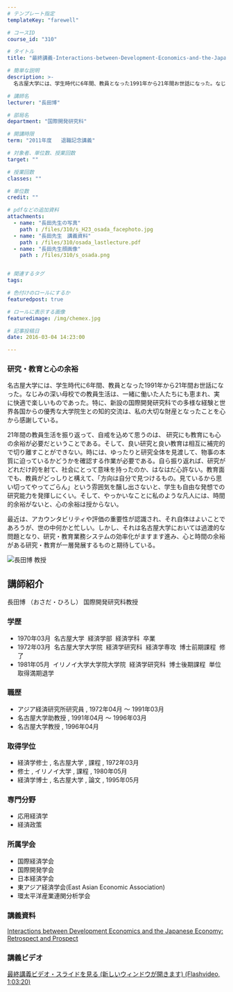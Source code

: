```yaml
---
# テンプレート指定
templateKey: "farewell"

# コースID
course_id: "310"

# タイトル
title: "最終講義-Interactions-between-Development-Economics-and-the-Japanese-Economy-:-Retrospect-and-Prospect（開発経済学と日本経済をめぐって：回顧と展望）"

# 簡単な説明
description: >-
  名古屋大学には、学生時代に6年間、教員となった1991年から21年間お世話になった。なじみの深い母校での教員生活は、一緒に働いた人たちにも恵まれ、実に快適で楽しいものであった。特に、新設の国際開発...

# 講師名
lecturer: "長田博"

# 部局名
department: "国際開発研究科"

# 開講時限
term: "2011年度	退職記念講義"

# 対象者、単位数、授業回数
target: ""

# 授業回数
classes: ""

# 単位数
credit: ""

# pdfなどの追加資料
attachments: 
  - name: "長田先生の写真" 
    path : /files/310/s_H23_osada_facephoto.jpg
  - name: "長田先生　講義資料" 
    path : /files/310/osada_lastlecture.pdf
  - name: "長田先生顔画像" 
    path : /files/310/s_osada.png


# 関連するタグ
tags:

# 色付けのロールにするか
featuredpost: true

# ロールに表示する画像
featuredimage: /img/chemex.jpg

# 記事投稿日
date: 2016-03-04 14:23:00

---
```

### 研究・教育と心の余裕 

名古屋大学には、学生時代に6年間、教員となった1991年から21年間お世話になった。なじみの深い母校での教員生活は、一緒に働いた人たちにも恵まれ、実に快適で楽しいものであった。特に、新設の国際開発研究科での多様な経験と世界各国からの優秀な大学院生との知的交流は、私の大切な財産となったことを心から感謝している。 

21年間の教員生活を振り返って、自戒を込めて思うのは、 研究にも教育にも心の余裕が必要だということである。そして、良い研究と良い教育は相互に補完的で切り離すことができない。時には、ゆったりと研究全体を見渡して、物事の本質に迫っているかどうかを確認する作業が必要である。自ら振り返れば、研究がどれだけ的を射て、社会にとって意味を持ったのか、はなはだ心許ない。教育面でも、教員がどっしりと構えて、「方向は自分で見つけるもの。見ているから思い切ってやってごらん」という雰囲気を醸し出さないと、学生も自由な発想での研究能力を発揮しにくい。そして、やっかいなことに私のような凡人には、時間的余裕がないと、心の余裕は授からない。 

最近は、アカウンタビリティや評価の重要性が認識され、それ自体はよいことであろうが、世の中何かと忙しい。しかし、それは名古屋大学においては過渡的な問題となり、研究・教育業務システムの効率化がますます進み、心と時間の余裕がある研究・教育が一層発展するものと期待している。

![長田博 教授](/files/310/s_osada.png) 
## 講師紹介

長田博 （おさだ・ひろし） 国際開発研究科教授 

### 学歴

  * 1970年03月  名古屋大学  経済学部  経済学科  卒業
  * 1972年03月  名古屋大学大学院  経済学研究科  経済学専攻  博士前期課程  修了
  * 1981年05月  イリノイ大学大学院大学院  経済学研究科  博士後期課程  単位取得満期退学

### 職歴

  * アジア経済研究所研究員 , 1972年04月 〜 1991年03月
  * 名古屋大学助教授 , 1991年04月 〜 1996年03月
  * 名古屋大学教授 , 1996年04月

### 取得学位

  * 経済学修士 , 名古屋大学 , 課程 , 1972年03月
  * 修士 , イリノイ大学 , 課程 , 1980年05月
  * 経済学博士 , 名古屋大学 , 論文 , 1995年05月

### 専門分野

  * 応用経済学
  * 経済政策

### 所属学会

  * 国際経済学会
  * 国際開発学会
  * 日本経済学会
  * 東アジア経済学会(East Asian Economic Association)
  * 環太平洋産業連関分析学会
### 講義資料


[ Interactions between Development Economics and the Japanese Economy: Retrospect and Prospect ](/files/310/osada_lastlecture.pdf) 

### 講義ビデオ


[ 最終講義ビデオ・スライドを見る (新しいウィンドウが開きます) (Flashvideo, 1:03:20)](http://ocw.nagoya-u.jp/resource/2011_lastlecture_osada/)